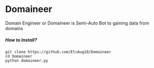 # Domaineer
Domain Engineer or Domaineer is Semi-Auto Bot to gaining data from domains

##### How to Install?
```
git clone https://github.com/EtcAug10/Domaineer
cd Domaineer
python domaineer.py
```

